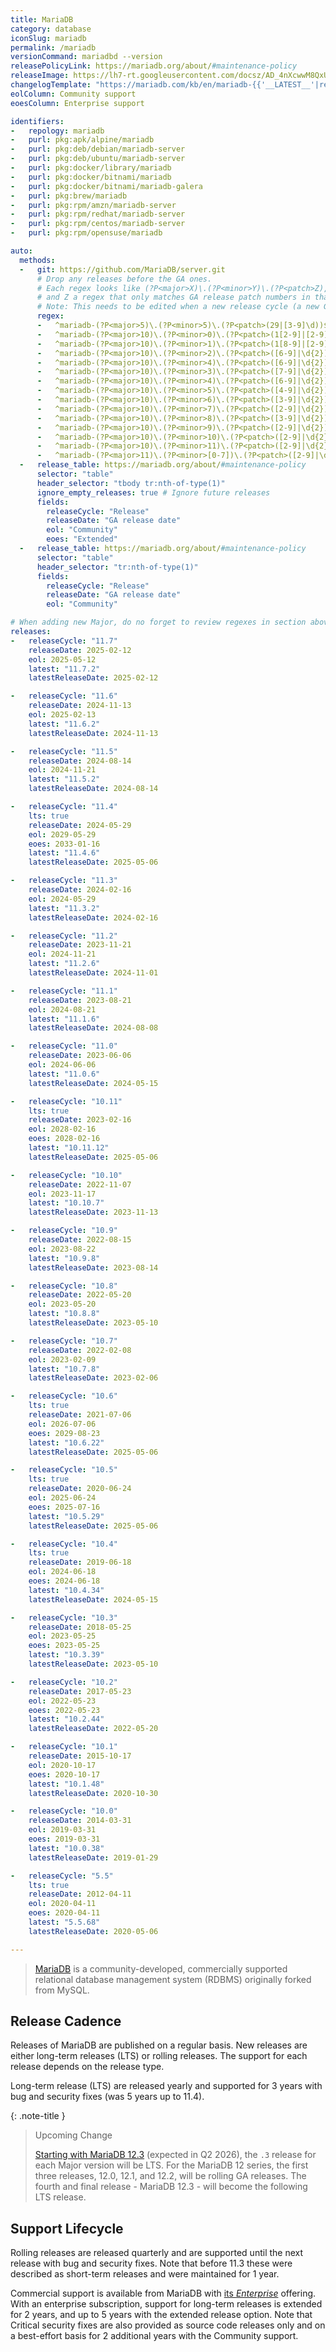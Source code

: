 ```yaml
---
title: MariaDB
category: database
iconSlug: mariadb
permalink: /mariadb
versionCommand: mariadbd --version
releasePolicyLink: https://mariadb.org/about/#maintenance-policy
releaseImage: https://lh7-rt.googleusercontent.com/docsz/AD_4nXcwwM8QxUnz_2MHM7-y8bZDqyh5_C8QMyRqTaJLs02iL3qSn9hY6gEvtkn5YAzaHoip9EU6UXgAUjwOkf6FBca-LVSjU6Vu9LtiHmIAxfSPmi9oz-3-pxjc5T0ovaw2VfNv9oH1dA?key=hghz9RPI1zQ7R7CURRAsxEVO
changelogTemplate: "https://mariadb.com/kb/en/mariadb-{{'__LATEST__'|replace:'.','-'}}-changelog/"
eolColumn: Community support
eoesColumn: Enterprise support

identifiers:
-   repology: mariadb
-   purl: pkg:apk/alpine/mariadb
-   purl: pkg:deb/debian/mariadb-server
-   purl: pkg:deb/ubuntu/mariadb-server
-   purl: pkg:docker/library/mariadb
-   purl: pkg:docker/bitnami/mariadb
-   purl: pkg:docker/bitnami/mariadb-galera
-   purl: pkg:brew/mariadb
-   purl: pkg:rpm/amzn/mariadb-server
-   purl: pkg:rpm/redhat/mariadb-server
-   purl: pkg:rpm/centos/mariadb-server
-   purl: pkg:rpm/opensuse/mariadb

auto:
  methods:
  -   git: https://github.com/MariaDB/server.git
      # Drop any releases before the GA ones.
      # Each regex looks like (?P<major>X)\.(?P<minor>Y)\.(?P<patch>Z), where X is the major, Y the minor
      # and Z a regex that only matches GA release patch numbers in that cycle.
      # Note: This needs to be edited when a new release cycle (a new GA release) is added.
      regex:
      -   ^mariadb-(?P<major>5)\.(?P<minor>5)\.(?P<patch>(29|[3-9]\d))$
      -   ^mariadb-(?P<major>10)\.(?P<minor>0)\.(?P<patch>(1[2-9]|[2-9]\d))$
      -   ^mariadb-(?P<major>10)\.(?P<minor>1)\.(?P<patch>(1[8-9]|[2-9]\d))$
      -   ^mariadb-(?P<major>10)\.(?P<minor>2)\.(?P<patch>([6-9]|\d{2}))$
      -   ^mariadb-(?P<major>10)\.(?P<minor>4)\.(?P<patch>([6-9]|\d{2}))$
      -   ^mariadb-(?P<major>10)\.(?P<minor>3)\.(?P<patch>([7-9]|\d{2}))$
      -   ^mariadb-(?P<major>10)\.(?P<minor>4)\.(?P<patch>([6-9]|\d{2}))$
      -   ^mariadb-(?P<major>10)\.(?P<minor>5)\.(?P<patch>([4-9]|\d{2}))$
      -   ^mariadb-(?P<major>10)\.(?P<minor>6)\.(?P<patch>([3-9]|\d{2}))$
      -   ^mariadb-(?P<major>10)\.(?P<minor>7)\.(?P<patch>([2-9]|\d{2}))$
      -   ^mariadb-(?P<major>10)\.(?P<minor>8)\.(?P<patch>([3-9]|\d{2}))$
      -   ^mariadb-(?P<major>10)\.(?P<minor>9)\.(?P<patch>([2-9]|\d{2}))$
      -   ^mariadb-(?P<major>10)\.(?P<minor>10)\.(?P<patch>([2-9]|\d{2}))$
      -   ^mariadb-(?P<major>10)\.(?P<minor>11)\.(?P<patch>([2-9]|\d{2}))$
      -   ^mariadb-(?P<major>11)\.(?P<minor>[0-7])\.(?P<patch>([2-9]|\d{2}))$
  -   release_table: https://mariadb.org/about/#maintenance-policy
      selector: "table"
      header_selector: "tbody tr:nth-of-type(1)"
      ignore_empty_releases: true # Ignore future releases
      fields:
        releaseCycle: "Release"
        releaseDate: "GA release date"
        eol: "Community"
        eoes: "Extended"
  -   release_table: https://mariadb.org/about/#maintenance-policy
      selector: "table"
      header_selector: "tr:nth-of-type(1)"
      fields:
        releaseCycle: "Release"
        releaseDate: "GA release date"
        eol: "Community"

# When adding new Major, do no forget to review regexes in section above.
releases:
-   releaseCycle: "11.7"
    releaseDate: 2025-02-12
    eol: 2025-05-12
    latest: "11.7.2"
    latestReleaseDate: 2025-02-12

-   releaseCycle: "11.6"
    releaseDate: 2024-11-13
    eol: 2025-02-13
    latest: "11.6.2"
    latestReleaseDate: 2024-11-13

-   releaseCycle: "11.5"
    releaseDate: 2024-08-14
    eol: 2024-11-21
    latest: "11.5.2"
    latestReleaseDate: 2024-08-14

-   releaseCycle: "11.4"
    lts: true
    releaseDate: 2024-05-29
    eol: 2029-05-29
    eoes: 2033-01-16
    latest: "11.4.6"
    latestReleaseDate: 2025-05-06

-   releaseCycle: "11.3"
    releaseDate: 2024-02-16
    eol: 2024-05-29
    latest: "11.3.2"
    latestReleaseDate: 2024-02-16

-   releaseCycle: "11.2"
    releaseDate: 2023-11-21
    eol: 2024-11-21
    latest: "11.2.6"
    latestReleaseDate: 2024-11-01

-   releaseCycle: "11.1"
    releaseDate: 2023-08-21
    eol: 2024-08-21
    latest: "11.1.6"
    latestReleaseDate: 2024-08-08

-   releaseCycle: "11.0"
    releaseDate: 2023-06-06
    eol: 2024-06-06
    latest: "11.0.6"
    latestReleaseDate: 2024-05-15

-   releaseCycle: "10.11"
    lts: true
    releaseDate: 2023-02-16
    eol: 2028-02-16
    eoes: 2028-02-16
    latest: "10.11.12"
    latestReleaseDate: 2025-05-06

-   releaseCycle: "10.10"
    releaseDate: 2022-11-07
    eol: 2023-11-17
    latest: "10.10.7"
    latestReleaseDate: 2023-11-13

-   releaseCycle: "10.9"
    releaseDate: 2022-08-15
    eol: 2023-08-22
    latest: "10.9.8"
    latestReleaseDate: 2023-08-14

-   releaseCycle: "10.8"
    releaseDate: 2022-05-20
    eol: 2023-05-20
    latest: "10.8.8"
    latestReleaseDate: 2023-05-10

-   releaseCycle: "10.7"
    releaseDate: 2022-02-08
    eol: 2023-02-09
    latest: "10.7.8"
    latestReleaseDate: 2023-02-06

-   releaseCycle: "10.6"
    lts: true
    releaseDate: 2021-07-06
    eol: 2026-07-06
    eoes: 2029-08-23
    latest: "10.6.22"
    latestReleaseDate: 2025-05-06

-   releaseCycle: "10.5"
    lts: true
    releaseDate: 2020-06-24
    eol: 2025-06-24
    eoes: 2025-07-16
    latest: "10.5.29"
    latestReleaseDate: 2025-05-06

-   releaseCycle: "10.4"
    lts: true
    releaseDate: 2019-06-18
    eol: 2024-06-18
    eoes: 2024-06-18
    latest: "10.4.34"
    latestReleaseDate: 2024-05-15

-   releaseCycle: "10.3"
    releaseDate: 2018-05-25
    eol: 2023-05-25
    eoes: 2023-05-25
    latest: "10.3.39"
    latestReleaseDate: 2023-05-10

-   releaseCycle: "10.2"
    releaseDate: 2017-05-23
    eol: 2022-05-23
    eoes: 2022-05-23
    latest: "10.2.44"
    latestReleaseDate: 2022-05-20

-   releaseCycle: "10.1"
    releaseDate: 2015-10-17
    eol: 2020-10-17
    eoes: 2020-10-17
    latest: "10.1.48"
    latestReleaseDate: 2020-10-30

-   releaseCycle: "10.0"
    releaseDate: 2014-03-31
    eol: 2019-03-31
    eoes: 2019-03-31
    latest: "10.0.38"
    latestReleaseDate: 2019-01-29

-   releaseCycle: "5.5"
    lts: true
    releaseDate: 2012-04-11
    eol: 2020-04-11
    eoes: 2020-04-11
    latest: "5.5.68"
    latestReleaseDate: 2020-05-06

---
```


> [MariaDB](https://mariadb.org/about/) is a community-developed, commercially supported relational
> database management system (RDBMS) originally forked from MySQL.

## Release Cadence

Releases of MariaDB are published on a regular basis. New releases are either long-term releases (LTS) or rolling
releases. The support for each release depends on the release type.

Long-term release (LTS) are released yearly and supported for 3 years with bug and security fixes (was 5 years up to
11.4).

{: .note-title }
> Upcoming Change
>
> [Starting with MariaDB 12.3](https://mariadb.org/11-8-is-lts/#:~:text=MariaDB%2012%3A%20Slightly%20adjusted%20numbering%20scheme)
> (expected in Q2 2026), the `.3` release for each Major version will be LTS.
> For the MariaDB 12 series, the first three releases, 12.0, 12.1, and 12.2, will be rolling GA releases.
> The fourth and final release - MariaDB 12.3 - will become the following LTS release.

## Support Lifecycle

Rolling releases are released quarterly and are supported until the next release with bug and security fixes. Note that
before 11.3 these were described as short-term releases and were maintained for 1 year.

Commercial support is available from MariaDB with [its _Enterprise_](https://mariadb.com/pricing/) offering. With an
enterprise subscription, support for long-term releases is extended for 2 years, and up to 5 years with the extended
release option. Note that Critical security fixes are also provided as source code releases only and on a best-effort
basis for 2 additional years with the Community support.
